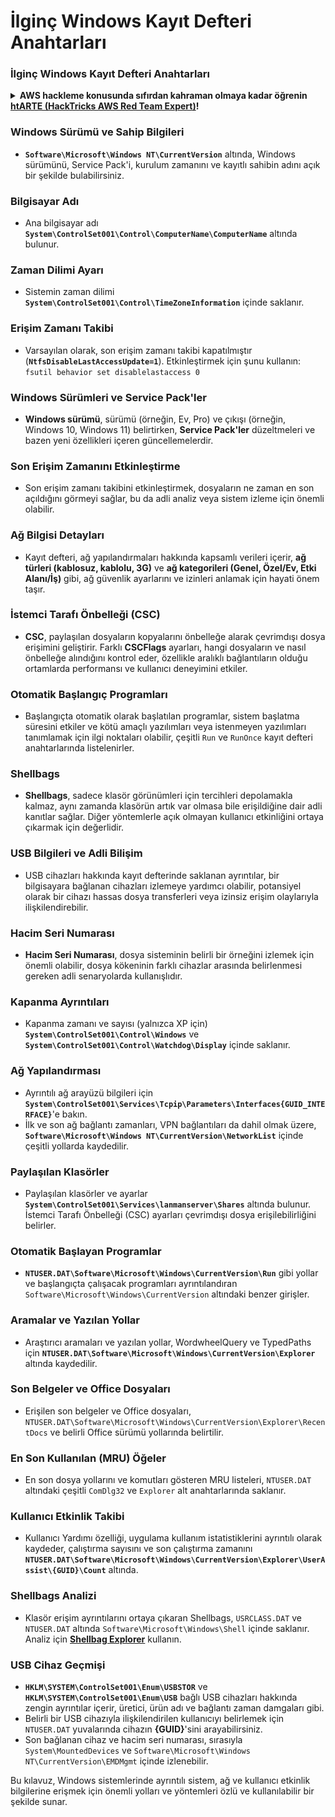 # İlginç Windows Kayıt Defteri Anahtarları

### İlginç Windows Kayıt Defteri Anahtarları

<details>

<summary><strong>AWS hackleme konusunda sıfırdan kahraman olmaya kadar öğrenin</strong> <a href="https://training.hacktricks.xyz/courses/arte"><strong>htARTE (HackTricks AWS Red Team Expert)</strong></a><strong>!</strong></summary>

HackTricks'ı desteklemenin diğer yolları:

* Şirketinizi **HackTricks'te reklamını görmek** veya **HackTricks'i PDF olarak indirmek** için [**ABONELİK PLANLARINI**](https://github.com/sponsors/carlospolop) kontrol edin!
* [**Resmi PEASS & HackTricks ürünlerini**](https://peass.creator-spring.com) edinin
* [**The PEASS Ailesi'ni**](https://opensea.io/collection/the-peass-family) keşfedin, özel [**NFT'lerimiz**](https://opensea.io/collection/the-peass-family) koleksiyonumuz
* **Katılın** 💬 [**Discord grubuna**](https://discord.gg/hRep4RUj7f) veya [**telegram grubuna**](https://t.me/peass) veya bizi **Twitter** 🐦 [**@hacktricks_live**](https://twitter.com/hacktricks_live)** takip edin.**
* **Hacking püf noktalarınızı göndererek HackTricks ve HackTricks Cloud** github depolarına PR'lar gönderin.

</details>


### **Windows Sürümü ve Sahip Bilgileri**
- **`Software\Microsoft\Windows NT\CurrentVersion`** altında, Windows sürümünü, Service Pack'i, kurulum zamanını ve kayıtlı sahibin adını açık bir şekilde bulabilirsiniz.

### **Bilgisayar Adı**
- Ana bilgisayar adı **`System\ControlSet001\Control\ComputerName\ComputerName`** altında bulunur.

### **Zaman Dilimi Ayarı**
- Sistemin zaman dilimi **`System\ControlSet001\Control\TimeZoneInformation`** içinde saklanır.

### **Erişim Zamanı Takibi**
- Varsayılan olarak, son erişim zamanı takibi kapatılmıştır (**`NtfsDisableLastAccessUpdate=1`**). Etkinleştirmek için şunu kullanın:
`fsutil behavior set disablelastaccess 0`

### Windows Sürümleri ve Service Pack'ler
- **Windows sürümü**, sürümü (örneğin, Ev, Pro) ve çıkışı (örneğin, Windows 10, Windows 11) belirtirken, **Service Pack'ler** düzeltmeleri ve bazen yeni özellikleri içeren güncellemelerdir.

### Son Erişim Zamanını Etkinleştirme
- Son erişim zamanı takibini etkinleştirmek, dosyaların ne zaman en son açıldığını görmeyi sağlar, bu da adli analiz veya sistem izleme için önemli olabilir.

### Ağ Bilgisi Detayları
- Kayıt defteri, ağ yapılandırmaları hakkında kapsamlı verileri içerir, **ağ türleri (kablosuz, kablolu, 3G)** ve **ağ kategorileri (Genel, Özel/Ev, Etki Alanı/İş)** gibi, ağ güvenlik ayarlarını ve izinleri anlamak için hayati önem taşır.

### İstemci Tarafı Önbelleği (CSC)
- **CSC**, paylaşılan dosyaların kopyalarını önbelleğe alarak çevrimdışı dosya erişimini geliştirir. Farklı **CSCFlags** ayarları, hangi dosyaların ve nasıl önbelleğe alındığını kontrol eder, özellikle aralıklı bağlantıların olduğu ortamlarda performansı ve kullanıcı deneyimini etkiler.

### Otomatik Başlangıç Programları
- Başlangıçta otomatik olarak başlatılan programlar, sistem başlatma süresini etkiler ve kötü amaçlı yazılımları veya istenmeyen yazılımları tanımlamak için ilgi noktaları olabilir, çeşitli `Run` ve `RunOnce` kayıt defteri anahtarlarında listelenirler.

### Shellbags
- **Shellbags**, sadece klasör görünümleri için tercihleri depolamakla kalmaz, aynı zamanda klasörün artık var olmasa bile erişildiğine dair adli kanıtlar sağlar. Diğer yöntemlerle açık olmayan kullanıcı etkinliğini ortaya çıkarmak için değerlidir.

### USB Bilgileri ve Adli Bilişim
- USB cihazları hakkında kayıt defterinde saklanan ayrıntılar, bir bilgisayara bağlanan cihazları izlemeye yardımcı olabilir, potansiyel olarak bir cihazı hassas dosya transferleri veya izinsiz erişim olaylarıyla ilişkilendirebilir.

### Hacim Seri Numarası
- **Hacim Seri Numarası**, dosya sisteminin belirli bir örneğini izlemek için önemli olabilir, dosya kökeninin farklı cihazlar arasında belirlenmesi gereken adli senaryolarda kullanışlıdır.

### **Kapanma Ayrıntıları**
- Kapanma zamanı ve sayısı (yalnızca XP için) **`System\ControlSet001\Control\Windows`** ve **`System\ControlSet001\Control\Watchdog\Display`** içinde saklanır.

### **Ağ Yapılandırması**
- Ayrıntılı ağ arayüzü bilgileri için **`System\ControlSet001\Services\Tcpip\Parameters\Interfaces{GUID_INTERFACE}`**'e bakın.
- İlk ve son ağ bağlantı zamanları, VPN bağlantıları da dahil olmak üzere, **`Software\Microsoft\Windows NT\CurrentVersion\NetworkList`** içinde çeşitli yollarda kaydedilir.

### **Paylaşılan Klasörler**
- Paylaşılan klasörler ve ayarlar **`System\ControlSet001\Services\lanmanserver\Shares`** altında bulunur. İstemci Tarafı Önbelleği (CSC) ayarları çevrimdışı dosya erişilebilirliğini belirler.

### **Otomatik Başlayan Programlar**
- **`NTUSER.DAT\Software\Microsoft\Windows\CurrentVersion\Run`** gibi yollar ve başlangıçta çalışacak programları ayrıntılandıran `Software\Microsoft\Windows\CurrentVersion` altındaki benzer girişler.

### **Aramalar ve Yazılan Yollar**
- Araştırıcı aramaları ve yazılan yollar, WordwheelQuery ve TypedPaths için **`NTUSER.DAT\Software\Microsoft\Windows\CurrentVersion\Explorer`** altında kaydedilir.

### **Son Belgeler ve Office Dosyaları**
- Erişilen son belgeler ve Office dosyaları, `NTUSER.DAT\Software\Microsoft\Windows\CurrentVersion\Explorer\RecentDocs` ve belirli Office sürümü yollarında belirtilir.

### **En Son Kullanılan (MRU) Öğeler**
- En son dosya yollarını ve komutları gösteren MRU listeleri, `NTUSER.DAT` altındaki çeşitli `ComDlg32` ve `Explorer` alt anahtarlarında saklanır.

### **Kullanıcı Etkinlik Takibi**
- Kullanıcı Yardımı özelliği, uygulama kullanım istatistiklerini ayrıntılı olarak kaydeder, çalıştırma sayısını ve son çalıştırma zamanını **`NTUSER.DAT\Software\Microsoft\Windows\CurrentVersion\Explorer\UserAssist\{GUID}\Count`** altında.

### **Shellbags Analizi**
- Klasör erişim ayrıntılarını ortaya çıkaran Shellbags, `USRCLASS.DAT` ve `NTUSER.DAT` altında `Software\Microsoft\Windows\Shell` içinde saklanır. Analiz için **[Shellbag Explorer](https://ericzimmerman.github.io/#!index.md)** kullanın.

### **USB Cihaz Geçmişi**
- **`HKLM\SYSTEM\ControlSet001\Enum\USBSTOR`** ve **`HKLM\SYSTEM\ControlSet001\Enum\USB`** bağlı USB cihazları hakkında zengin ayrıntılar içerir, üretici, ürün adı ve bağlantı zaman damgaları gibi.
- Belirli bir USB cihazıyla ilişkilendirilen kullanıcıyı belirlemek için `NTUSER.DAT` yuvalarında cihazın **{GUID}**'sini arayabilirsiniz.
- Son bağlanan cihaz ve hacim seri numarası, sırasıyla `System\MountedDevices` ve `Software\Microsoft\Windows NT\CurrentVersion\EMDMgmt` içinde izlenebilir.

Bu kılavuz, Windows sistemlerinde ayrıntılı sistem, ağ ve kullanıcı etkinlik bilgilerine erişmek için önemli yolları ve yöntemleri özlü ve kullanılabilir bir şekilde sunar.
